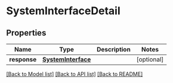 # SystemInterfaceDetail

## Properties
Name | Type | Description | Notes
------------ | ------------- | ------------- | -------------
**response** | [**SystemInterface**](SystemInterface.md) |  | [optional] 

[[Back to Model list]](../README.md#documentation-for-models) [[Back to API list]](../README.md#documentation-for-api-endpoints) [[Back to README]](../README.md)


